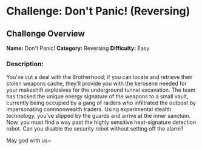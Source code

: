 # Challenge: Don't Panic! (Reversing)

## Challenge Overview

**Name:** Don't Panic!
**Category:** Reversing
**Difficulty:** Easy

### Description:

You've cut a deal with the Brotherhood; if you can locate and retrieve their stolen weapons cache, they'll provide you with the kerosene needed for your makeshift explosives for the underground tunnel excavation. The team has tracked the unique energy signature of the weapons to a small vault, currently being occupied by a gang of raiders who infiltrated the outpost by impersonating commonwealth traders. Using experimental stealth technology, you've slipped by the guards and arrive at the inner sanctum. Now, you must find a way past the highly sensitive heat-signature detection robot. Can you disable the security robot without setting off the alarm?

May god with us~